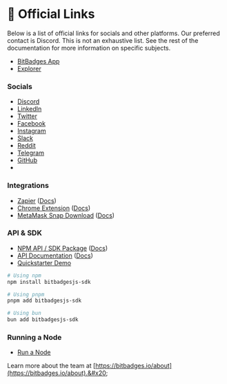 # 🔗 Official Links

Below is a list of official links for socials and other platforms. Our preferred contact is Discord. This is not an exhaustive list. See the rest of the documentation for more information on specific subjects.

-   [BitBadges App](https://bitbadges.io)
-   [Explorer](https://explorer.bitbadges.io)

### Socials

-   [Discord](https://discord.com/invite/TJMaEd9bar)
-   [LinkedIn](https://linkedin.com/company/bitbadges)
-   [Twitter](https://twitter.com/bitbadges_io)
-   [Facebook](https://facebook.com/profile.php?id=100092259215026)
-   [Instagram](https://instagram.com/bitbadges_official/)
-   [Slack](https://bitbadges.slack.com/join/shared_invite/zt-1tws89arl-TMSK_4bdTLOLdyp177811Q#/shared-invite/email)
-   [Reddit](https://www.reddit.com/r/BitBadges/)
-   [Telegram](https://t.me/BitBadges)
-   [GitHub](https://github.com/bitbadges)
-

### Integrations

-   [Zapier](https://zapier.com/apps/bitbadges/integrations) ([Docs](how-it-works/distribution.md))
-   [Chrome Extension](https://chromewebstore.google.com/detail/bitbadges-chrome-extensio/ocdlkggomnifibfadgaakkilojelgacj?authuser=0&hl=en) ([Docs](chrome-extension.md))
-   [MetaMask Snap Download](https://snaps.metamask.io/snap/npm/bitbadges-snap/) ([Docs](metamask-snap.md))

### API & SDK

-   [NPM API / SDK Package](https://www.npmjs.com/package/bitbadgesjs-sdk) ([Docs](../for-developers/bitbadges-sdk/))
-   [API Documentation](https://bitbadges.stoplight.io/docs/bitbadges) ([Docs](../for-developers/bitbadges-api/))
-   [Quickstarter Demo](https://bitbadges.io/quickstart)

```bash
# Using npm
npm install bitbadgesjs-sdk

# Using pnpm
pnpm add bitbadgesjs-sdk

# Using bun
bun add bitbadgesjs-sdk
```

### Running a Node

-   [Run a Node](https://docs.bitbadges.io/for-developers/bitbadges-blockchain/run-a-node)

Learn more about the team at [https://bitbadges.io/about](https://bitbadges.io/about).&#x20;
